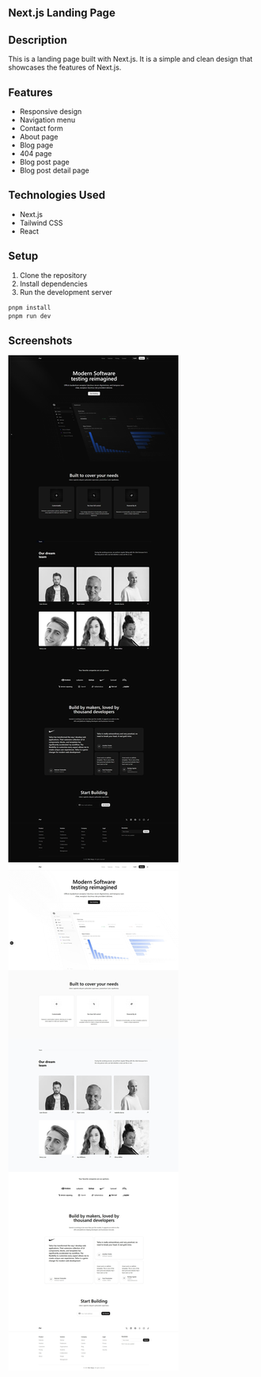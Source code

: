 ## Next.js Landing Page

## Description

This is a landing page built with Next.js. It is a simple and clean design that showcases the features of Next.js.

## Features

- Responsive design
- Navigation menu
- Contact form
- About page
- Blog page
- 404 page
- Blog post page
- Blog post detail page

## Technologies Used

- Next.js
- Tailwind CSS
- React

## Setup

1. Clone the repository
2. Install dependencies
3. Run the development server

```bash
pnpm install
pnpm run dev
```

## Screenshots

![Screenshot 1](./public/dark.jpeg)
![Screenshot 2](./public/light.jpeg)
